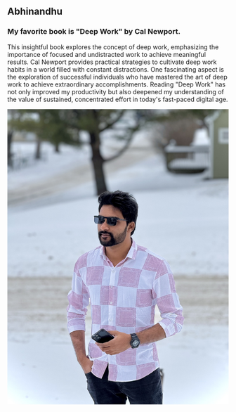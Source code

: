 ## Abhinandhu

### My favorite book is "Deep Work" by Cal Newport. 
This insightful book explores the concept of deep work, emphasizing the importance of focused and undistracted work to achieve meaningful results. Cal Newport provides practical strategies to cultivate deep work habits in a world filled with constant distractions. One fascinating aspect is the exploration of successful individuals who have mastered the art of deep work to achieve extraordinary accomplishments. Reading "Deep Work" has not only improved my productivity but also deepened my understanding of the value of sustained, concentrated effort in today's fast-paced digital age.

[![My image](My_image1.jpg)](MyMedia.md)
